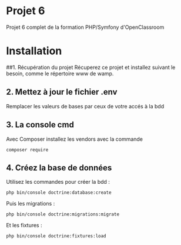 # Projet 6
Projet 6 complet de la formation PHP/Symfony d'OpenClassroom

# Installation
##1. Récupération du projet
Récuperez ce projet et installez suivant le besoin, comme le répertoire www
de wamp.


## 2. Mettez à jour le fichier .env
Remplacer les valeurs de bases par ceux de votre accés à la bdd

## 3. La console cmd
Avec Composer installez les vendors avec la commande 
    
    composer require

## 4. Créez la base de données
Utilisez les commandes pour créer la bdd :

    php bin/console doctrine:database:create

Puis les migrations :

    php bin/console doctrine:migrations:migrate

Et les fixtures :

    php bin/console doctrine:fixtures:load


